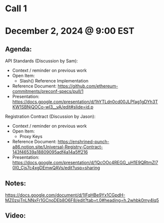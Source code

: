 # Call 1
# December 2, 2024 @ 9:00 EST

## Agenda:

API Standards (Discussion by Sam):
- Context / reminder on previous work
- Open Item:
  - Slash() Reference Implementation
- Reference Document: https://github.com/ethereum-commitments/preconf-specs/pull/1
- Presentation: https://docs.google.com/presentation/d/1hYTLdn0cd00JLPfag1gDYh3TKW1SBNjQOCo-wI3__vA/edit#slide=id.p

Registration Contract (Discussion by Jason):
- Context / reminder on previous work
- Open Item:
  - Proxy Keys  
- Reference Document: https://enshrined-punch-a86.notion.site/Universal-Registry-Contract-143f46539a18809095adf4a14a5ff216
- Presentation: https://docs.google.com/presentation/d/1QcOOc4REGG_uH1E9QRtmZl70I0_Cjs7c4xgDEmwQAVs/edit?usp=sharing

## Notes:
https://docs.google.com/document/d/1lFqHBe9Yx1CGpdH-MZ0zsjTnLNNxFr1GCnoDEb8O6F8/edit?tab=t.0#heading=h.2whbk0my4lq5

## Video:
